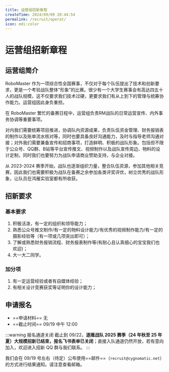 ```yaml
---
title: 运营组招新章程
createTime: 2024/09/09 20:44:54
permalink: /recruit/operat/
icon: mdi:color
---
```


# 运营组招新章程

## 运营组简介

RoboMaster 作为一项综合性全国赛事，不仅对于每个队伍提出了技术和创新要求，更是一个考验战队整体“形象”的比赛。很少有一个大学生赛事会有高达四五十人的战队规模，这不仅要求我们技术过硬，更要求我们有从上到下的管理与统筹协作能力。运营组因此身负重担。

在 RoboMaster 繁忙的备赛日程中，运营组负责RM战队的日常运营宣传、内外事务协调等重要事项。

对内我们需要统筹项目推进，协调队内资源成果，负责队伍资金管理、财务报销表的制作以及账单流水核对等，同时也要具备良好沟通能力，及时与指导老师沟通对接；对外我们需要兼备宣传和招商事项，打造鲜明、积极的战队形象。包括但不限于公众号、QQ群、B站等平台宣传推文、视频制作以及战队宣传周边、物料的设计定制，同时我们也要努力为战队申请商业赞助支持，与企业对接。

从 2023-2024 赛季开始，战队也逐渐组织力量，整合队伍资源，参加其他相关竞赛，因此我们也需要积极为战队在备赛之余参加各类评奖评优，树立优秀的战队形象，让队员在鸿雁实验室都有所收获。

## 招新要求

### 基本要求

1. 积极活泼，有一定的组织和领导能力；
2. 熟悉公众号推文制作/有一定的物料设计能力/有优秀的视频制作能力/有一定的摄影经验等（有一项或几项突出即可）；
3. 了解或熟悉财务报销流程、财务报表制作等(有耐心且认真细心的宝宝我们也欢迎)；
4. 大一大二同学。

### 加分项

1. 有一定运营经验或者有自媒体经验；
2. 有相关设计竞赛获奖等证明你的设计能力；

## 申请报名

- ==申请材料== 无
- ==截止时间== 09/19 中午 12:00

<!-- <LinkCard title="提交申请" icon="ph:hand" href="https://cygnomatic.feishu.cn/share/base/form/shrcnvPtjW38elu1pUQJqeo01lb">
填写飞书表单。在表单中提交您的个人信息。
</LinkCard> -->

:::warning 报名通道关闭
截止到 09/22，**逐雁战队 2025 赛季（24 年秋至 25 年夏）大规模招新已结束，报名飞书表单已关闭**；直接入队通道仍然开放，若有意向加入，欢迎进入招新 QQ 群与我们联系。
:::

我们会在 09/19 号左右（待定）公布使用==邮件==（`recruit@cygnomatic.net`）的方式进行结果通知。请注意查看邮箱。